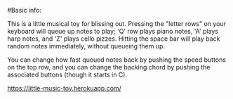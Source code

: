 #Basic info:

This is a little musical toy for blissing out. Pressing the "letter rows" on your keyboard will queue up notes to play;
'Q' row plays piano notes, 'A' plays harp notes, and 'Z' plays cello pizzes. Hitting the space bar will play back random notes
immediately, without queueing them up.

You can change how fast queued notes back by pushing the speed buttons on the top row, and you can change the backing chord by
pushing the associated buttons (though it starts in C).

https://little-music-toy.herokuapp.com/

